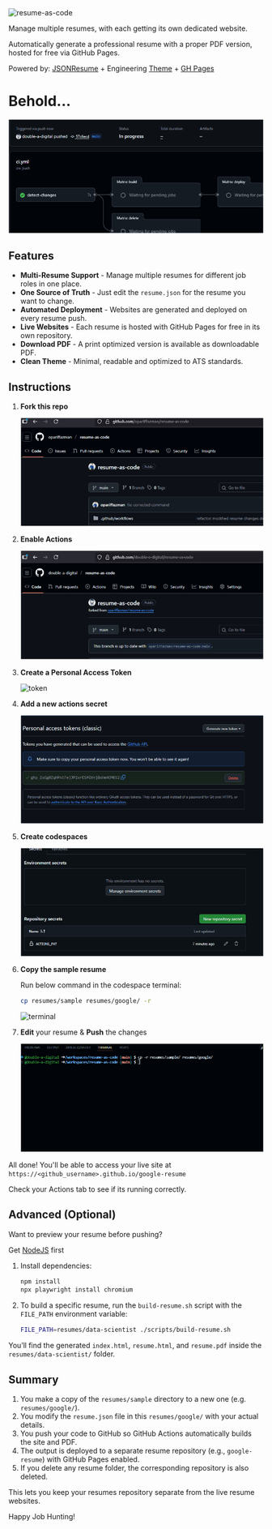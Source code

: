 <img width="867" height="265" alt="resume-as-code" src="https://github.com/user-attachments/assets/ab42ab59-e8f3-49d9-a193-40007a9a99e0" />

Manage multiple resumes, with each getting its own dedicated website.

Automatically generate a professional resume with a proper PDF version, hosted for free via GitHub Pages.

Powered by: [JSONResume](https://jsonresume.org/) + Engineering [Theme](https://github.com/skoenig/jsonresume-theme-engineering) + [GH Pages](https://pages.github.com/)

# Behold...

![deployment](assets/deployment.gif)

## Features

- **Multi-Resume Support** - Manage multiple resumes for different job roles in one place.
- **One Source of Truth** - Just edit the `resume.json` for the resume you want to change.
- **Automated Deployment** - Websites are generated and deployed on every resume push.
- **Live Websites** - Each resume is hosted with GitHub Pages for free in its own repository.
- **Download PDF** - A print optimized version is available as downloadable PDF.
- **Clean Theme** - Minimal, readable and optimized to ATS standards.

## Instructions

1.  **Fork this repo**

    ![fork](assets/fork.gif)

2.  **Enable Actions**

    ![actions](assets/actions.gif)

3.  **Create a Personal Access Token**

    ![token](assets/token.gif)

4.  **Add a new actions secret**

    ![secret](assets/secret.gif)

5.  **Create codespaces**

    ![codespaces](assets/codespaces.gif)

6.  **Copy the sample resume**

    Run below command in the codespace terminal:

    ```bash
    cp resumes/sample resumes/google/ -r
    ```

    ![terminal](assets/terminal.gif)

7.  **Edit** your resume & **Push** the changes

    ![push](assets/push.gif)

All done! You'll be able to access your live site at `https://<github_username>.github.io/google-resume`

Check your Actions tab to see if its running correctly.

## Advanced (Optional)

Want to preview your resume before pushing?

Get [NodeJS](https://docs.npmjs.com/downloading-and-installing-node-js-and-npm) first

1.  Install dependencies:
    ```bash
    npm install
    npx playwright install chromium
    ```

2.  To build a specific resume, run the `build-resume.sh` script with the `FILE_PATH` environment variable:
    ```bash
    FILE_PATH=resumes/data-scientist ./scripts/build-resume.sh
    ```

You’ll find the generated `index.html`, `resume.html`, and `resume.pdf` inside the `resumes/data-scientist/` folder.

## Summary

1.  You make a copy of the `resumes/sample` directory to a new one (e.g. `resumes/google/`).
2.  You modify the `resume.json` file in this `resumes/google/` with your actual details.
3.  You push your code to GitHub so GitHub Actions automatically builds the site and PDF.
4.  The output is deployed to a separate resume repository (e.g., `google-resume`) with GitHub Pages enabled.
5.  If you delete any resume folder, the corresponding repository is also deleted.

This lets you keep your resumes repository separate from the live resume websites.

Happy Job Hunting!
